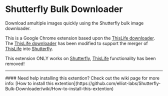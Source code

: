 # Shutterfly Bulk Downloader
Download amultiple images quickly using the Shutterfly bulk image downloader.

This is a Google Chrome extension based upon the [ThisLife downloader](https://chrome.google.com/webstore/detail/thislife-selected-photo-d/jenhhgibbjngpjlcmdlofffjeiplllad). The [ThisLife downloader](https://chrome.google.com/webstore/detail/thislife-selected-photo-d/jenhhgibbjngpjlcmdlofffjeiplllad) has been modified to support the merger of [ThisLife](https://www.thislife.com/) into [Shutterfly](https://www.shutterfly.com/).

This extension ONLY works on [Shutterfly](https://www.shutterfly.com/), [ThisLife](https://www.thislife.com/) functionality has been removed!
<hr />
#### Need help installing this extention?
Check out the wiki page for more info:
[How to install this extention](https://github.com/elliot-labs/Shutterfly-Bulk-Downloader/wiki/How-to-install-this-extention)
